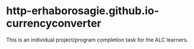 # http-erhaborosagie.github.io-currencyconverter
This is an individual project/program completion task for the ALC learners.
